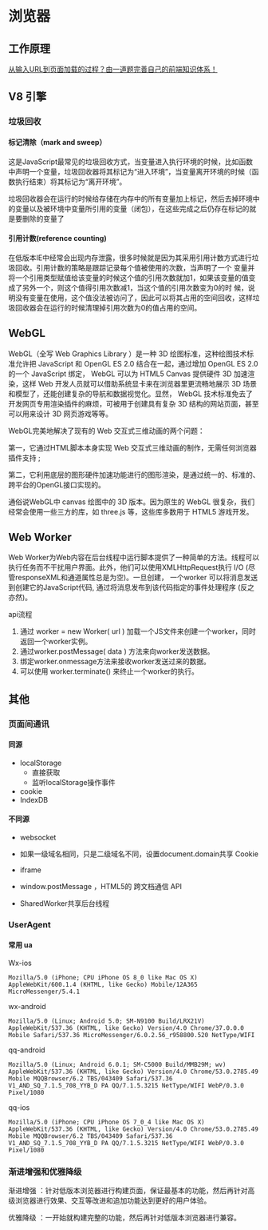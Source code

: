 # 浏览器

## 工作原理

[从输入URL到页面加载的过程？由一道题完善自己的前端知识体系！](http://mp.weixin.qq.com/s?__biz=MzAxODE2MjM1MA==&mid=2651553818&idx=1&sn=3ce840113d28ee2b2cafe4c7fc48ef91&chksm=802557dbb752decd2118e3ad7a3ea803a0c41c6594f539fc54830dae9bbc2242b2fc03e7fb1c&mpshare=1&scene=23&srcid=03162aGulIkkL43WuN90uqIT#rd)

## V8 引擎

### 垃圾回收

#### 标记清除（mark and sweep）

这是JavaScript最常见的垃圾回收方式，当变量进入执行环境的时候，比如函数中声明一个变量，垃圾回收器将其标记为“进入环境”，当变量离开环境的时候（函数执行结束）将其标记为“离开环境”。

垃圾回收器会在运行的时候给存储在内存中的所有变量加上标记，然后去掉环境中的变量以及被环境中变量所引用的变量（闭包），在这些完成之后仍存在标记的就是要删除的变量了

#### 引用计数(reference counting)

在低版本IE中经常会出现内存泄露，很多时候就是因为其采用引用计数方式进行垃圾回收。引用计数的策略是跟踪记录每个值被使用的次数，当声明了一个 变量并将一个引用类型赋值给该变量的时候这个值的引用次数就加1，如果该变量的值变成了另外一个，则这个值得引用次数减1，当这个值的引用次数变为0的时 候，说明没有变量在使用，这个值没法被访问了，因此可以将其占用的空间回收，这样垃圾回收器会在运行的时候清理掉引用次数为0的值占用的空间。

## WebGL

WebGL（全写 Web Graphics Library ）是一种 3D 绘图标准，这种绘图技术标准允许把 JavaScript 和 OpenGL ES 2.0 结合在一起，通过增加 OpenGL ES 2.0 的一个 JavaScript 绑定， WebGL 可以为 HTML5 Canvas 提供硬件 3D 加速渲染，这样 Web 开发人员就可以借助系统显卡来在浏览器里更流畅地展示 3D 场景和模型了，还能创建复杂的导航和数据视觉化。显然， WebGL 技术标准免去了开发网页专用渲染插件的麻烦，可被用于创建具有复杂 3D 结构的网站页面，甚至可以用来设计 3D 网页游戏等等。

WebGL完美地解决了现有的 Web 交互式三维动画的两个问题：

第一，它通过HTML脚本本身实现 Web 交互式三维动画的制作，无需任何浏览器插件支持 ;

第二，它利用底层的图形硬件加速功能进行的图形渲染，是通过统一的、标准的、跨平台的OpenGL接口实现的。

通俗说WebGL中 canvas 绘图中的 3D 版本。因为原生的 WebGL 很复杂，我们经常会使用一些三方的库，如 three.js 等，这些库多数用于 HTML5 游戏开发。

## Web Worker

Web Worker为Web内容在后台线程中运行脚本提供了一种简单的方法。线程可以执行任务而不干扰用户界面。此外，他们可以使用XMLHttpRequest执行 I/O  (尽管responseXML和通道属性总是为空)。一旦创建， 一个worker 可以将消息发送到创建它的JavaScript代码, 通过将消息发布到该代码指定的事件处理程序 (反之亦然)。

api流程

1. 通过 worker = new Worker( url ) 加载一个JS文件来创建一个worker，同时返回一个worker实例。
2. 通过worker.postMessage( data ) 方法来向worker发送数据。
3. 绑定worker.onmessage方法来接收worker发送过来的数据。
4. 可以使用 worker.terminate() 来终止一个worker的执行。

## 其他

### 页面间通讯

#### 同源

- localStorage
  - 直接获取
  - 监听localStorage操作事件
- cookie
- IndexDB

#### 不同源

- websocket

- 如果一级域名相同，只是二级域名不同，设置document.domain共享 Cookie
- iframe
- window.postMessage ，HTML5的 跨文档通信 API
- SharedWorker共享后台线程

### UserAgent

#### 常用 ua

Wx-ios

```
Mozilla/5.0 (iPhone; CPU iPhone OS 8_0 like Mac OS X) AppleWebKit/600.1.4 (KHTML, like Gecko) Mobile/12A365 MicroMessenger/5.4.1
```

wx-android

```
Mozilla/5.0 (Linux; Android 5.0; SM-N9100 Build/LRX21V) AppleWebKit/537.36 (KHTML, like Gecko) Version/4.0 Chrome/37.0.0.0 Mobile Safari/537.36 MicroMessenger/6.0.2.56_r958800.520 NetType/WIFI
```

qq-android

```
Mozilla/5.0 (Linux; Android 6.0.1; SM-C5000 Build/MMB29M; wv) AppleWebKit/537.36 (KHTML, like Gecko) Version/4.0 Chrome/53.0.2785.49 Mobile MQQBrowser/6.2 TBS/043409 Safari/537.36 V1_AND_SQ_7.1.5_708_YYB_D PA QQ/7.1.5.3215 NetType/WIFI WebP/0.3.0 Pixel/1080
```

qq-ios

```
Mozilla/5.0 (iPhone; CPU iPhone OS 7_0_4 like Mac OS X) AppleWebKit/537.36 (KHTML, like Gecko) Version/4.0 Chrome/53.0.2785.49 Mobile MQQBrowser/6.2 TBS/043409 Safari/537.36 V1_AND_SQ_7.1.5_708_YYB_D PA QQ/7.1.5.3215 NetType/WIFI WebP/0.3.0 Pixel/1080
```

### 渐进增强和优雅降级

渐进增强 ：针对低版本浏览器进行构建页面，保证最基本的功能，然后再针对高级浏览器进行效果、交互等改进和追加功能达到更好的用户体验。

优雅降级 ：一开始就构建完整的功能，然后再针对低版本浏览器进行兼容。